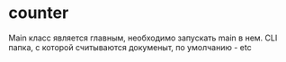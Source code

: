 # counter
Main класс является главным, необходимо запускать main в нем.
CLI папка, с которой считываются докуменыт, по умолчанию - etc
